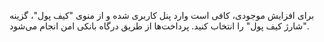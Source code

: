 <p>برای افزایش موجودی، کافی است وارد پنل کاربری شده و از منوی "کیف پول"، گزینه "شارژ کیف پول" را انتخاب کنید. پرداخت‌ها از طریق درگاه بانکی امن انجام می‌شود.</p>